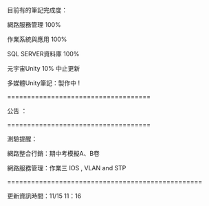 目前有的筆記完成度：

網路服務管理 100%

作業系統與應用 100%

SQL SERVER資料庫 100%

元宇宙Unity 10% 中止更新

多媒體Unity筆記：製作中 !


====================================

公告 ：



====================================

測驗提醒：

網路整合行銷：期中考模擬A、B卷

網路服務管理：作業三 IOS , VLAN and STP

=================================================

更新資訊時間：11/15 11：16
